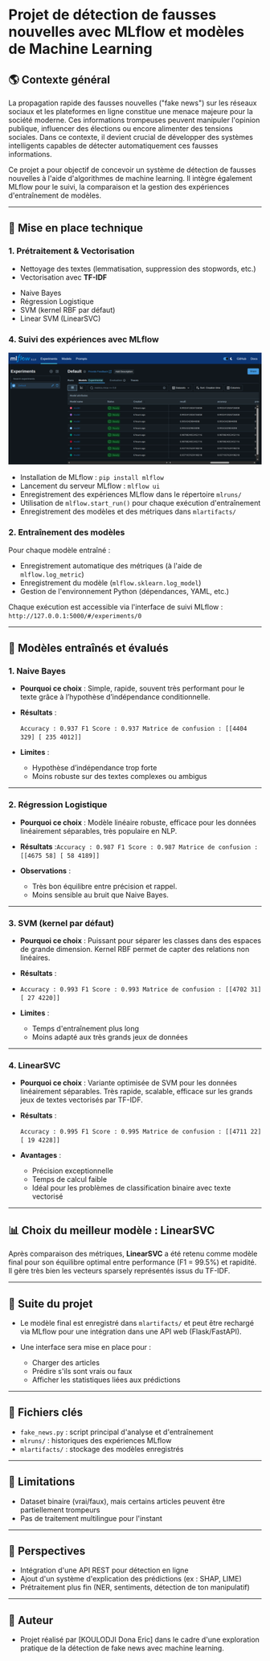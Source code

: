 # Projet de détection de fausses nouvelles avec MLflow et modèles de Machine Learning

## 🌎 Contexte général

La propagation rapide des fausses nouvelles ("fake news") sur les réseaux sociaux et les plateformes en ligne constitue une menace majeure pour la société moderne. Ces informations trompeuses peuvent manipuler l'opinion publique, influencer des élections ou encore alimenter des tensions sociales. Dans ce contexte, il devient crucial de développer des systèmes intelligents capables de détecter automatiquement ces fausses informations.

Ce projet a pour objectif de concevoir un système de détection de fausses nouvelles à l'aide d'algorithmes de machine learning. Il intègre également MLflow pour le suivi, la comparaison et la gestion des expériences d'entraînement de modèles.

---

## 🔧 Mise en place technique

### 1. Prétraitement & Vectorisation

* Nettoyage des textes (lemmatisation, suppression des stopwords, etc.)
* Vectorisation avec **TF-IDF**

- Naive Bayes
- Régression Logistique
- SVM (kernel RBF par défaut)
- Linear SVM (LinearSVC)

### 4. Suivi des expériences avec MLflow

![Experience with Mlflow ](https://github.com/dona-eric/System-detection-of-the-Fake-and-True-News/blob/master/News%20_dataset/images/mlflow.png)

* Installation de MLflow : `pip install mlflow`
* Lancement du serveur MLflow : `mlflow ui`
* Enregistrement des expériences MLflow dans le répertoire `mlruns/`
* Utilisation de `mlflow.start_run()` pour chaque exécution d'entraînement
* Enregistrement des modèles et des métriques dans `mlartifacts/`
### 2. Entraînement des modèles
Pour chaque modèle entraîné :

* Enregistrement automatique des métriques (à l'aide de `mlflow.log_metric`)
* Enregistrement du modèle (`mlflow.sklearn.log_model`)
* Gestion de l'environnement Python (dépendances, YAML, etc.)

Chaque exécution est accessible via l'interface de suivi MLflow :
`http://127.0.0.1:5000/#/experiments/0`

---

## 🤖 Modèles entraînés et évalués

### 1. **Naive Bayes**

* **Pourquoi ce choix** :
  Simple, rapide, souvent très performant pour le texte grâce à l’hypothèse d’indépendance conditionnelle.
* **Résultats** :

  `Accuracy : 0.937 F1 Score : 0.937 Matrice de confusion : [[4404 329] [ 235 4012]]`
* **Limites** :

  * Hypothèse d’indépendance trop forte
  * Moins robuste sur des textes complexes ou ambigus

---

### 2. **Régression Logistique**

* **Pourquoi ce choix** :
  Modèle linéaire robuste, efficace pour les données linéairement séparables, très populaire en NLP.
* **Résultats** :`Accuracy : 0.987 F1 Score : 0.987 Matrice de confusion : [[4675 58] [ 58 4189]]`
* **Observations** :

  * Très bon équilibre entre précision et rappel.
  * Moins sensible au bruit que Naive Bayes.

---

### 3. **SVM (kernel par défaut)**

* **Pourquoi ce choix** :
  Puissant pour séparer les classes dans des espaces de grande dimension. Kernel RBF permet de capter des relations non linéaires.
* **Résultats** :
* `Accuracy : 0.993 F1 Score : 0.993 Matrice de confusion : [[4702 31] [ 27 4220]]`
* **Limites** :

  * Temps d'entraînement plus long
  * Moins adapté aux très grands jeux de données

---

### 4. **LinearSVC**

* **Pourquoi ce choix** :
  Variante optimisée de SVM pour les données linéairement séparables. Très rapide, scalable, efficace sur les grands jeux de textes vectorisés par TF-IDF.
* **Résultats** :

  `Accuracy : 0.995 F1 Score : 0.995 Matrice de confusion : [[4711 22] [ 19 4228]]`
* **Avantages** :

  * Précision exceptionnelle
  * Temps de calcul faible
  * Idéal pour les problèmes de classification binaire avec texte vectorisé

---

## 📊 Choix du meilleur modèle : **LinearSVC**

Après comparaison des métriques, **LinearSVC** a été retenu comme modèle final pour son équilibre optimal entre performance (F1 = 99.5%) et rapidité. Il gère très bien les vecteurs sparsely représentés issus du TF-IDF.

---

## 🚀 Suite du projet

* Le modèle final est enregistré dans `mlartifacts/` et peut être rechargé via MLflow pour une intégration dans une API web (Flask/FastAPI).

* Une interface sera mise en place pour :

  * Charger des articles
  * Prédire s'ils sont vrais ou faux
  * Afficher les statistiques liées aux prédictions

---

## 📄 Fichiers clés

* `fake_news.py` : script principal d'analyse et d'entraînement
* `mlruns/` : historiques des expériences MLflow
* `mlartifacts/` : stockage des modèles enregistrés

---

## 🚫 Limitations

* Dataset binaire (vrai/faux), mais certains articles peuvent être partiellement trompeurs
* Pas de traitement multilingue pour l'instant

---

## 🚀 Perspectives

* Intégration d'une API REST pour détection en ligne
* Ajout d'un système d'explication des prédictions (ex : SHAP, LIME)
* Prétraitement plus fin (NER, sentiments, détection de ton manipulatif)

---

## 📅 Auteur

* Projet réalisé par \[KOULODJI Dona Eric] dans le cadre d'une exploration pratique de la détection de fake news avec machine learning.

